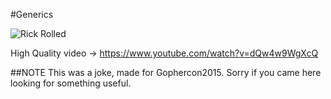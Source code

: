 #Generics


![Rick Rolled](http://i.imgur.com/no3t9ib.gif)

High Quality video -> https://www.youtube.com/watch?v=dQw4w9WgXcQ

##NOTE This was a joke, made for Gophercon2015. Sorry if you came here looking for something useful.
